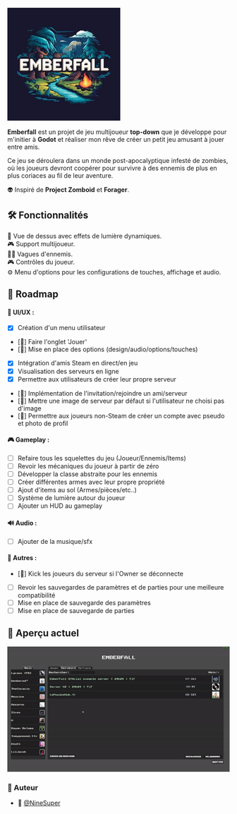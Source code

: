 <!-- <h1 style="text-align: center;">
  <img src="./imgs/Emberfall.png" alt="Emberfall Logo" style="height: 256px; width: 256px;">
</h1> -->

![Emberfall](./imgs/Emberfall.png)

**Emberfall** est un projet de jeu multijoueur **top-down** que je développe pour m'initier à **Godot** et réaliser mon rêve de créer un petit jeu amusant à jouer entre amis. </br>

Ce jeu se déroulera dans un monde post-apocalyptique infesté de zombies, où les joueurs devront coopérer pour survivre à des ennemis de plus en plus coriaces au fil de leur aventure. </br>

👽 Inspiré de **Project Zomboid** et **Forager**.

## 🛠️ Fonctionnalités

🌟 Vue de dessus avec effets de lumière dynamiques. </br>
🎮 Support multijoueur. </br>
🧟‍♂️ Vagues d'ennemis. </br>
🎮 Contrôles du joueur. </br>
⚙️ Menu d'options pour les configurations de touches, affichage et audio. </br>

## 📅 Roadmap

#### 🎨 UI/UX :
- [x] Création d'un menu utilisateur </br>
- [🚧] Faire l'onglet 'Jouer' </br>
- [🚧] Mise en place des options (design/audio/options/touches) </br>
- [x] Intégration d'amis Steam en direct/en jeu </br>
- [x] Visualisation des serveurs en ligne </br>
- [x] Permettre aux utilisateurs de créer leur propre serveur </br>
- [🚧] Implémentation de l'invitation/rejoindre un ami/serveur </br>
- [🚧] Mettre une image de serveur par défaut si l'utilisateur ne choisi pas d'image </br>
- [🚧] Permettre aux joueurs non-Steam de créer un compte avec pseudo et photo de profil
#### 🎮 Gameplay :
- [ ] Refaire tous les squelettes du jeu (Joueur/Ennemis/Items) </br>
- [ ] Revoir les mécaniques du joueur à partir de zéro </br>
- [ ] Développer la classe abstraite pour les ennemis </br>
- [ ] Créer différentes armes avec leur propre propriété </br>
- [ ] Ajout d'items au sol (Armes/pièces/etc..) </br>
- [ ] Système de lumière autour du joueur </br>
- [ ] Ajouter un HUD au gameplay </br>
#### 🔊 Audio :
- [ ] Ajouter de la musique/sfx </br>
#### 🔨 Autres :
- [🚧] Kick les joueurs du serveur si l'Owner se déconnecte </br>
- [ ] Revoir les sauvegardes de paramètres et de parties pour une meilleure compatibilité
- [ ] Mise en place de sauvegarde des paramètres </br>
- [ ] Mise en place de sauvegarde de parties </br>

## 👀 Aperçu actuel

![exemple](./gif/Exemple.gif)

### 📝 Auteur
- 🎫 [@NineSuper](https://www.github.com/NineSuper)
